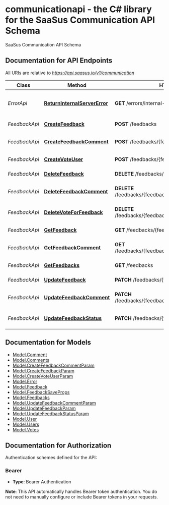 # communicationapi - the C# library for the SaaSus Communication API Schema

SaaSus Communication API Schema

<a id="documentation-for-api-endpoints"></a>
## Documentation for API Endpoints

All URIs are relative to *https://api.saasus.io/v1/communication*

Class | Method | HTTP request | Description
------------ | ------------- | ------------- | -------------
*ErrorApi* | [**ReturnInternalServerError**](docs/ErrorApi.md#returninternalservererror) | **GET** /errors/internal-server-error | Return Internal Server Error
*FeedbackApi* | [**CreateFeedback**](docs/FeedbackApi.md#createfeedback) | **POST** /feedbacks | Create Feedback
*FeedbackApi* | [**CreateFeedbackComment**](docs/FeedbackApi.md#createfeedbackcomment) | **POST** /feedbacks/{feedback_id}/comments | Create Feedback Comment
*FeedbackApi* | [**CreateVoteUser**](docs/FeedbackApi.md#createvoteuser) | **POST** /feedbacks/{feedback_id}/votes/users | Create Vote User
*FeedbackApi* | [**DeleteFeedback**](docs/FeedbackApi.md#deletefeedback) | **DELETE** /feedbacks/{feedback_id} | Delete Feedback
*FeedbackApi* | [**DeleteFeedbackComment**](docs/FeedbackApi.md#deletefeedbackcomment) | **DELETE** /feedbacks/{feedback_id}/comments/{comment_id} | Delete Feedback Comment
*FeedbackApi* | [**DeleteVoteForFeedback**](docs/FeedbackApi.md#deletevoteforfeedback) | **DELETE** /feedbacks/{feedback_id}/votes/users/{user_id} | Delete Vote For Feedback
*FeedbackApi* | [**GetFeedback**](docs/FeedbackApi.md#getfeedback) | **GET** /feedbacks/{feedback_id} | Get Feedback
*FeedbackApi* | [**GetFeedbackComment**](docs/FeedbackApi.md#getfeedbackcomment) | **GET** /feedbacks/{feedback_id}/comments/{comment_id} | Get Feedback Comment
*FeedbackApi* | [**GetFeedbacks**](docs/FeedbackApi.md#getfeedbacks) | **GET** /feedbacks | Get Feedbacks
*FeedbackApi* | [**UpdateFeedback**](docs/FeedbackApi.md#updatefeedback) | **PATCH** /feedbacks/{feedback_id} | Update Feedback
*FeedbackApi* | [**UpdateFeedbackComment**](docs/FeedbackApi.md#updatefeedbackcomment) | **PATCH** /feedbacks/{feedback_id}/comments/{comment_id} | Update Feedback Comment
*FeedbackApi* | [**UpdateFeedbackStatus**](docs/FeedbackApi.md#updatefeedbackstatus) | **PATCH** /feedbacks/{feedback_id}/status | Update Feedback Status


<a id="documentation-for-models"></a>
## Documentation for Models

 - [Model.Comment](docs/Comment.md)
 - [Model.Comments](docs/Comments.md)
 - [Model.CreateFeedbackCommentParam](docs/CreateFeedbackCommentParam.md)
 - [Model.CreateFeedbackParam](docs/CreateFeedbackParam.md)
 - [Model.CreateVoteUserParam](docs/CreateVoteUserParam.md)
 - [Model.Error](docs/Error.md)
 - [Model.Feedback](docs/Feedback.md)
 - [Model.FeedbackSaveProps](docs/FeedbackSaveProps.md)
 - [Model.Feedbacks](docs/Feedbacks.md)
 - [Model.UpdateFeedbackCommentParam](docs/UpdateFeedbackCommentParam.md)
 - [Model.UpdateFeedbackParam](docs/UpdateFeedbackParam.md)
 - [Model.UpdateFeedbackStatusParam](docs/UpdateFeedbackStatusParam.md)
 - [Model.User](docs/User.md)
 - [Model.Users](docs/Users.md)
 - [Model.Votes](docs/Votes.md)


<a id="documentation-for-authorization"></a>
## Documentation for Authorization


Authentication schemes defined for the API:
<a id="Bearer"></a>
### Bearer

- **Type**: Bearer Authentication

**Note**:
This API automatically handles Bearer token authentication. You do not need to manually configure or include Bearer tokens in your requests.


